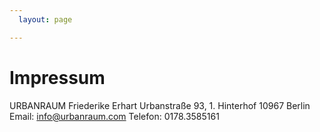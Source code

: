 ```yaml
---
  layout: page

---
```



<div class="home">

  <h1>Impressum</h1>

  <p>
    URBANRAUM 
    Friederike Erhart
    Urbanstraße 93, 1. Hinterhof
    10967 Berlin
    Email: <a href="mailto:info@urbanraum.com">info@urbanraum.com</a>
    Telefon: 0178.3585161
  </p>

</div>

